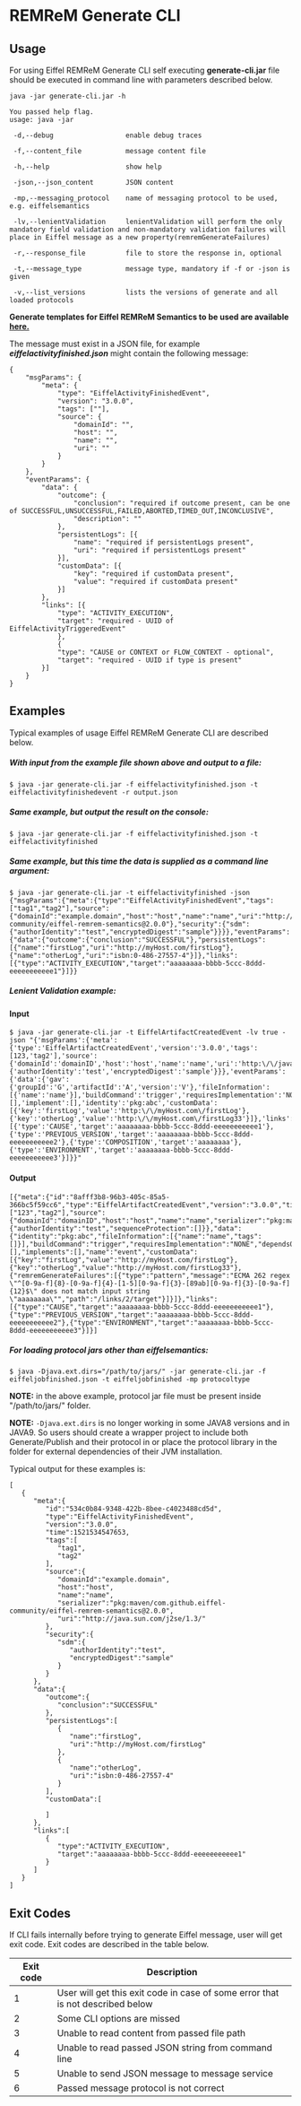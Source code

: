 # REMReM Generate CLI

## Usage

For using Eiffel REMReM Generate CLI self executing **generate-cli.jar** file should be executed in command line with parameters described below.

```
java -jar generate-cli.jar -h

You passed help flag.
usage: java -jar

 -d,--debug                  enable debug traces

 -f,--content_file           message content file

 -h,--help                   show help

 -json,--json_content        JSON content

 -mp,--messaging_protocol    name of messaging protocol to be used, e.g. eiffelsemantics

 -lv,--lenientValidation     lenientValidation will perform the only mandatory field validation and non-mandatory validation failures will place in Eiffel message as a new property(remremGenerateFailures)

 -r,--response_file          file to store the response in, optional

 -t,--message_type           message type, mandatory if -f or -json is given

 -v,--list_versions          lists the versions of generate and all loaded protocols
 ```


**Generate templates for Eiffel REMReM Semantics to be used are available [here.](https://github.com/eiffel-community/eiffel-remrem-semantics)**

The message must exist in a JSON file, for example **_eiffelactivityfinished.json_** might contain the following message:

```
{
    "msgParams": {
        "meta": {
            "type": "EiffelActivityFinishedEvent",
            "version": "3.0.0",
            "tags": [""],
            "source": {
                "domainId": "",
                "host": "",
                "name": "",
                "uri": ""
            }
        }
    },
    "eventParams": {
        "data": {
            "outcome": {
                "conclusion": "required if outcome present, can be one of SUCCESSFUL,UNSUCCESSFUL,FAILED,ABORTED,TIMED_OUT,INCONCLUSIVE",
                "description": ""
            },
            "persistentLogs": [{
                "name": "required if persistentLogs present",
                "uri": "required if persistentLogs present"
            }],
            "customData": [{
                "key": "required if customData present",
                "value": "required if customData present"
            }]
        },
        "links": [{
            "type": "ACTIVITY_EXECUTION",
            "target": "required - UUID of EiffelActivityTriggeredEvent"
            },
            {
            "type": "CAUSE or CONTEXT or FLOW_CONTEXT - optional",
            "target": "required - UUID if type is present"
        }]
    }
}
```

## Examples

Typical examples of usage Eiffel REMReM Generate CLI are described below.

##### With input from the example file shown above and output to a file:

```
$ java -jar generate-cli.jar -f eiffelactivityfinished.json -t eiffelactivityfinishedevent -r output.json
```

##### Same example, but output the result on the console:

```
$ java -jar generate-cli.jar -f eiffelactivityfinished.json -t eiffelactivityfinished
```

##### Same example, but this time the data is supplied as a command line argument:

```
$ java -jar generate-cli.jar -t eiffelactivityfinished -json {"msgParams":{"meta":{"type":"EiffelActivityFinishedEvent","tags":["tag1","tag2"],"source":{"domainId":"example.domain","host":"host","name":"name","uri":"http://java.sun.com/j2se/1.3/","serializer":"pkg:maven/com.github.eiffel-community/eiffel-remrem-semantics@2.0.0"},"security":{"sdm":{"authorIdentity":"test","encryptedDigest":"sample"}}}},"eventParams":{"data":{"outcome":{"conclusion":"SUCCESSFUL"},"persistentLogs":[{"name":"firstLog","uri":"http://myHost.com/firstLog"},{"name":"otherLog","uri":"isbn:0-486-27557-4"}]},"links":[{"type":"ACTIVITY_EXECUTION","target":"aaaaaaaa-bbbb-5ccc-8ddd-eeeeeeeeeee1"}]}}
```

##### Lenient Validation example:

#### Input
```
$ java -jar generate-cli.jar -t EiffelArtifactCreatedEvent -lv true -json "{'msgParams':{'meta':{'type':'EiffelArtifactCreatedEvent','version':'3.0.0','tags':[123,'tag2'],'source':{'domainId':'domainID','host':'host','name':'name','uri':'http:\/\/java.sun.com\/j2se\/1.3\/','serializer':'pkg:maven'},'security':{'authorIdentity':'test','encryptedDigest':'sample'}}},'eventParams':{'data':{'gav':{'groupId':'G','artifactId':'A','version':'V'},'fileInformation':[{'name':'name'}],'buildCommand':'trigger','requiresImplementation':'NONE','name':'event','dependsOn':[],'implement':[],'identity':'pkg:abc','customData':[{'key':'firstLog','value':'http:\/\/myHost.com\/firstLog'},{'key':'otherLog','value':'http:\/\/myHost.com\/firstLog33'}]},'links':[{'type':'CAUSE','target':'aaaaaaaa-bbbb-5ccc-8ddd-eeeeeeeeeee1'},{'type':'PREVIOUS_VERSION','target':'aaaaaaaa-bbbb-5ccc-8ddd-eeeeeeeeeee2'},{'type':'COMPOSITION','target':'aaaaaaaa'},{'type':'ENVIRONMENT','target':'aaaaaaaa-bbbb-5ccc-8ddd-eeeeeeeeeee3'}]}}"
```
#### Output

```
[{"meta":{"id":"8afff3b8-96b3-405c-85a5-366bc5f59cc6","type":"EiffelArtifactCreatedEvent","version":"3.0.0","time":1595395508961,"tags":["123","tag2"],"source":{"domainId":"domainID","host":"host","name":"name","serializer":"pkg:maven","uri":"http://java.sun.com/j2se/1.3/"},"security":{"authorIdentity":"test","sequenceProtection":[]}},"data":{"identity":"pkg:abc","fileInformation":[{"name":"name","tags":[]}],"buildCommand":"trigger","requiresImplementation":"NONE","dependsOn":[],"implements":[],"name":"event","customData":[{"key":"firstLog","value":"http://myHost.com/firstLog"},{"key":"otherLog","value":"http://myHost.com/firstLog33"},{"remremGenerateFailures":[{"type":"pattern","message":"ECMA 262 regex \"^[0-9a-f]{8}-[0-9a-f]{4}-[1-5][0-9a-f]{3}-[89ab][0-9a-f]{3}-[0-9a-f]{12}$\" does not match input string \"aaaaaaaa\"","path":"/links/2/target"}]}]},"links":[{"type":"CAUSE","target":"aaaaaaaa-bbbb-5ccc-8ddd-eeeeeeeeeee1"},{"type":"PREVIOUS_VERSION","target":"aaaaaaaa-bbbb-5ccc-8ddd-eeeeeeeeeee2"},{"type":"ENVIRONMENT","target":"aaaaaaaa-bbbb-5ccc-8ddd-eeeeeeeeeee3"}]}]
```

##### For loading protocol jars other than _eiffelsemantics_:

```
$ java -Djava.ext.dirs="/path/to/jars/" -jar generate-cli.jar -f eiffeljobfinished.json -t eiffeljobfinished -mp protocoltype
```

**NOTE:** in the above example, protocol jar file must be present inside "/path/to/jars/" folder.

**NOTE:** `-Djava.ext.dirs` is no longer working in some JAVA8 versions and in JAVA9. So users should create a wrapper project to include both Generate/Publish and their protocol in or place the protocol library in the folder for external dependencies of their JVM installation.

Typical output for these examples is:

```
[
   {
      "meta":{
         "id":"534c0b84-9348-422b-8bee-c4023488cd5d",
         "type":"EiffelActivityFinishedEvent",
         "version":"3.0.0",
         "time":1521534547653,
         "tags":[
            "tag1",
            "tag2"
         ],
         "source":{
            "domainId":"example.domain",
            "host":"host",
            "name":"name",
            "serializer":"pkg:maven/com.github.eiffel-community/eiffel-remrem-semantics@2.0.0",
            "uri":"http://java.sun.com/j2se/1.3/"
         },
         "security":{
            "sdm":{
               "authorIdentity":"test",
               "encryptedDigest":"sample"
            }
         }
      },
      "data":{
         "outcome":{
            "conclusion":"SUCCESSFUL"
         },
         "persistentLogs":[
            {
               "name":"firstLog",
               "uri":"http://myHost.com/firstLog"
            },
            {
               "name":"otherLog",
               "uri":"isbn:0-486-27557-4"
            }
         ],
         "customData":[

         ]
      },
      "links":[
         {
            "type":"ACTIVITY_EXECUTION",
            "target":"aaaaaaaa-bbbb-5ccc-8ddd-eeeeeeeeeee1"
         }
      ]
   }
]       
```

## Exit Codes

If CLI fails internally before trying to generate Eiffel message, user will get exit code. Exit codes are described in the table below.

|  Exit code   |                                     Description                                        |
| -------------| -------------------------------------------------------------------------------------- |
|       1      | User will get this exit code in case of some error that is not described below         |
|       2      | Some CLI options are missed                                                            |
|       3      | Unable to read content from passed file path                                           |
|       4      | Unable to read passed JSON string from command line                                    |
|       5      | Unable to send JSON message to message service                                         |
|       6      | Passed message protocol is not correct                                                 |


